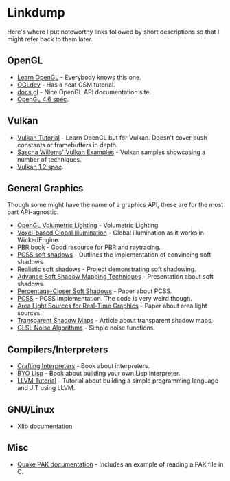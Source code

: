 # Linkdump

Here's where I put noteworthy links followed by short descriptions so that I might refer back to them later.

## OpenGL
 - [Learn OpenGL](https://learnopengl.com/) - Everybody knows this one.
 - [OGLdev](https://ogldev.org/) - Has a neat CSM tutorial.
 - [docs.gl](https://docs.gl/) - Nice OpenGL API documentation site.
 - [OpenGL 4.6 spec](https://registry.khronos.org/OpenGL/specs/gl/glspec46.core.pdf).

## Vulkan
 - [Vulkan Tutorial](https://vulkan-tutorial.com/) - Learn OpenGL but for Vulkan. Doesn't cover push constants or framebuffers in depth.
 - [Sascha Willems' Vulkan Examples](https://github.com/SaschaWillems/Vulkan) - Vulkan samples showcasing a number of techniques.
 - [Vulkan 1.2 spec](https://www.khronos.org/registry/vulkan/specs/1.2-extensions/html/vkspec.html).

## General Graphics

Though some might have the name of a graphics API, these are for the most part API-agnostic.

 - [OpenGL Volumetric Lighting](https://github.com/diharaw/volumetric-lighting) - Volumetric Lighting
 - [Voxel-based Global Illumination](https://wickedengine.net/2017/08/30/voxel-based-global-illumination/) - Global illumination as it works in WickedEngine.
 - [PBR book](https://www.pbr-book.org/) - Good resource for PBR and raytracing.
 - [PCSS soft shadows](https://developer.download.nvidia.com/whitepapers/2008/PCSS_Integration.pdf) - Outlines the implementation of convincing soft shadows.
 - [Realistic soft shadows](https://github.com/aryaman-gupta/Realistic-Soft-Shadows) - Project demonstrating soft shadowing.
 - [Advance Soft Shadow Mapping Techniques](https://developer.download.nvidia.com/presentations/2008/GDC/GDC08_SoftShadowMapping.pdf) - Presentation about soft shadows.
 - [Percentage-Closer Soft Shadows](https://developer.download.nvidia.com/shaderlibrary/docs/shadow_PCSS.pdf) - Paper about PCSS.
 - [PCSS](https://github.com/pboechat/PCSS) - PCSS implementation. The code is very weird though.
 - [Area Light Sources for Real-Time Graphics](https://www.microsoft.com/en-us/research/wp-content/uploads/1996/03/arealights.pdf) - Paper about area light sources.
 - [Transparent Shadow Maps](https://wickedengine.net/2018/01/18/easy-transparent-shadow-maps/) - Article about transparent shadow maps.
 - [GLSL Noise Algorithms](https://gist.github.com/patriciogonzalezvivo/670c22f3966e662d2f83) - Simple noise functions.

## Compilers/Interpreters

 - [Crafting Interpreters](https://craftinginterpreters.com/) - Book about interpreters.
 - [BYO Lisp](https://buildyourownlisp.com) - Book about building your own Lisp interpreter.
 - [LLVM Tutorial](https://llvm.org/docs/tutorial/) - Tutorial about building a simple programming language and JIT using LLVM.

## GNU/Linux

 - [Xlib documentation](https://x.org/releases/current/doc/libX11/libX11/libX11.html)

## Misc

 - [Quake PAK documentation](https://quakewiki.org/wiki/.pak) - Includes an example of reading a PAK file in C.
